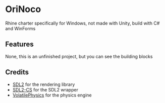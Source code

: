 # OriNoco
 Rhine charter specifically for Windows, not made with Unity, build with C# and WinForms

 Features
 ----
 None, this is an unfinished project, but you can see the building blocks

 Credits
 ----
 - [SDL2](https://www.libsdl.org/) for the rendering library
 - [SDL2-CS](https://github.com/flibitijibibo/SDL2-CS) for the SDL2 wrapper
 - [VolatilePhysics](https://github.com/ashoulson/VolatilePhysics) for the physics engine
